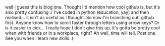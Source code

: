 
well I guess this is blog one. Thought I'd mention how cool github is, but it's also pretty confusing :/ 
I've coded in python (education, yay) and then realised... it isn't as useful as I thought. So now I'm branching out, github first.
Anyone know how to scroll faster through letters using arrow keys? Or is it easier to cick...
I really hope I don't give this up, it's gotta be pretty cool when with friends or in a workplace, right? Ah well, time will tell.
Post one. See you when I learn new skills :)
